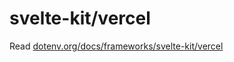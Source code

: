 # svelte-kit/vercel

Read [dotenv.org/docs/frameworks/svelte-kit/vercel](https://www.dotenv.org/docs/frameworks/svelte-kit/vercel)

